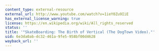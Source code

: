 ```yaml
---
content_type: external-resource
external_url: http://www.youtube.com/watch?v=1ieY0Zu9IiE
has_external_license_warning: true
license: https://en.wikipedia.org/wiki/All_rights_reserved
status: ''
title: '"SkateBoarding: The Birth of Vertical (The DogTown Video)."'
uid: 6e3da0ab-dc32-461a-9fe5-958bf00d4628
wayback_url: ''
---
```

